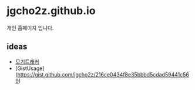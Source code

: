 # jgcho2z.github.io
 개인 홈페이지 입니다.

## ideas
 * [모기트래커](mosqtrac.md)
 * [GistUsage] (https://gist.github.com/jgcho2z/216ce0434f8e35bbbd5cdad59441c569)
